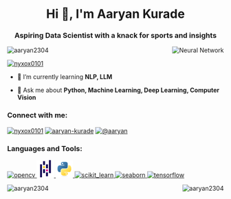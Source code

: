 <h1 align="center">Hi 👋, I'm Aaryan Kurade</h1>
<h3 align="center">Aspiring Data Scientist with a knack for sports and insights</h3>
<img align="right" alt="Neural Network" src="https://miro.medium.com/v2/resize:fit:1400/1*BIpRgx5FsEMhr1k2EqBKFg.gif">

<p align="left"> <img src="https://komarev.com/ghpvc/?username=aaryan2304&label=Profile%20views&color=0e75b6&style=flat" alt="aaryan2304" /> </p>

<p align="left"> <a href="https://twitter.com/nyxox0101" target="blank"><img src="https://img.shields.io/twitter/follow/nyxox0101?logo=twitter&style=for-the-badge" alt="nyxox0101" /></a> </p>

- 🌱 I’m currently learning **NLP, LLM**

- 💬 Ask me about **Python, Machine Learning, Deep Learning, Computer Vision**

<h3 align="left">Connect with me:</h3>
<p align="left">
<a href="https://twitter.com/nyxox0101" target="blank"><img align="center" src="https://raw.githubusercontent.com/rahuldkjain/github-profile-readme-generator/master/src/images/icons/Social/twitter.svg" alt="nyxox0101" height="30" width="40" /></a>
<a href="https://linkedin.com/in/aaryan-kurade" target="blank"><img align="center" src="https://raw.githubusercontent.com/rahuldkjain/github-profile-readme-generator/master/src/images/icons/Social/linked-in-alt.svg" alt="aaryan-kurade" height="30" width="40" /></a>
<a href="https://medium.com/@aaryan" target="blank"><img align="center" src="https://raw.githubusercontent.com/rahuldkjain/github-profile-readme-generator/master/src/images/icons/Social/medium.svg" alt="@aaryan" height="30" width="40" /></a>
</p>

<h3 align="left">Languages and Tools:</h3>
<p align="left"> <a href="https://opencv.org/" target="_blank" rel="noreferrer"> <img src="https://www.vectorlogo.zone/logos/opencv/opencv-icon.svg" alt="opencv" width="40" height="40"/> </a> <a href="https://pandas.pydata.org/" target="_blank" rel="noreferrer"> <img src="https://raw.githubusercontent.com/devicons/devicon/2ae2a900d2f041da66e950e4d48052658d850630/icons/pandas/pandas-original.svg" alt="pandas" width="40" height="40"/> </a> <a href="https://www.python.org" target="_blank" rel="noreferrer"> <img src="https://raw.githubusercontent.com/devicons/devicon/master/icons/python/python-original.svg" alt="python" width="40" height="40"/> </a> <a href="https://scikit-learn.org/" target="_blank" rel="noreferrer"> <img src="https://upload.wikimedia.org/wikipedia/commons/0/05/Scikit_learn_logo_small.svg" alt="scikit_learn" width="40" height="40"/> </a> <a href="https://seaborn.pydata.org/" target="_blank" rel="noreferrer"> <img src="https://seaborn.pydata.org/_images/logo-mark-lightbg.svg" alt="seaborn" width="40" height="40"/> </a> <a href="https://www.tensorflow.org" target="_blank" rel="noreferrer"> <img src="https://www.vectorlogo.zone/logos/tensorflow/tensorflow-icon.svg" alt="tensorflow" width="40" height="40"/> </a> </p>

<p><img align="left" src="https://github-readme-stats.vercel.app/api?username=aaryan2304&show_icons=true&locale=en" alt="aaryan2304" /></p>

<p><img align="right" src="https://github-readme-streak-stats.herokuapp.com/?user=aaryan2304&" alt="aaryan2304" /></p>
